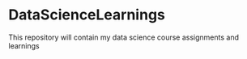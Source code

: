 # DataScienceLearnings
This repository will contain my data science course assignments and learnings
